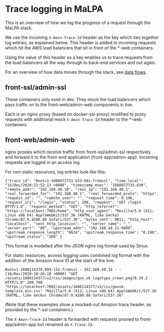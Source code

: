 # Trace logging in MaLPA

This is an overview of how we log the progress of a request through the MaLPA stack.

We use the incoming `X-Amzn-Trace-Id` header as the key which ties together log entries, as explained below. This header is added to incoming requests which hit the AWS load balancers that sit in front of the *-web containers.

Using the value of this header as a key enables us to trace requests from the load balancers all the way through to back-end services and out again.

For an overview of how data moves through the stack, see [data flows](./data_flows.md).

## front-ssl/admin-ssl

These containers only exist in dev. They mock the load balancers which pass traffic on to the front-web/admin-web components in live.

Each is an nginx proxy (based on docker-ssl-proxy) modified to proxy requests with additional mock `X-Amzn-Trace-Id` header to the *-web containers.

## front-web/admin-web

nginx proxies which receive traffic from front-ssl/admin-ssl respectively and forward it to the front-end application (front-app/admin-app). Incoming requests are logged in an access log.

For non-static resources, log entries look like this:

```
{"trace_id": "Root=1-1608072733.633-691-fromssl", "time_local": "15/Dec/2020:22:52:13 +0000", "timestamp_msec": "1608072733.830", "remote_addr": "192.168.48.10", "real_ip": "192.168.48.1", "real_forwarded_for": "192.168.48.1", "real_forwarded_proto": "https", "request_id": "", "remote_user": "", "request_time": 0.196, "request_uri": "/login", "status": 200, "request": "GET /login HTTP/1.0", "request_method": "GET", "http_referrer": "https://localhost:7002/home", "http_user_agent": "Mozilla/5.0 (X11; Linux x86_64) AppleWebKit/537.36 (KHTML, like Gecko) Chrome/87.0.4280.88 Safari/537.36", "bytes_sent": 9011, "http_host": "localhost", "sent_http_location": "", "server_name": "_", "server_port": "80", "upstream_addr": "192.168.48.11:9000", "upstream_response_length": "8624", "upstream_response_time": "0.196", "upstream_status": "200" }
```

This format is modelled after the JSON nginx log format used by Sirius.

For static resources, access logging uses combined log format with the addition of the Amazon trace ID at the start of the line:

```
Root=1-1608114378.099-152-fromssl - 192.168.48.14 - - [16/Dec/2020:10:26:18 +0000] "GET /assets/1608114377/v2/css/images/gov.uk_logotype_crown.png?0.19.2 HTTP/1.0" 200 780 "https://localhost:7002/assets/1608114377/v2/css/govuk-template.min.css" "Mozilla/5.0 (X11; Linux x86_64) AppleWebKit/537.36 (KHTML, like Gecko) Chrome/87.0.4280.88 Safari/537.36"
```

(Note that these examples show a mocked-out Amazon trace header, as provided by the *-ssl containers.)

The `X-Amzn-Trace-Id` header is forwarded with requests proxied to front-app/admin-app but renamed as `X-Trace-Id`.
